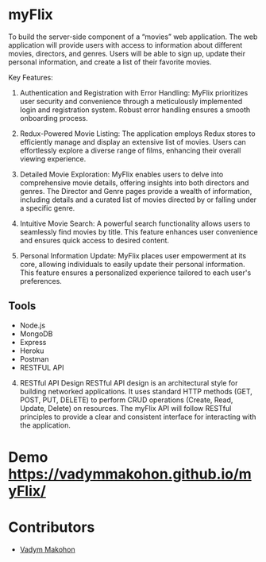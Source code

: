 # myFlix

To build the server-side component of a “movies” web application. The web application will provide users with access to information about different movies, directors, and genres. Users will be able to sign up, update their personal information, and create a list of their favorite movies.

Key Features:

1. Authentication and Registration with Error Handling:
   MyFlix prioritizes user security and convenience through a meticulously implemented login and registration system. Robust error handling ensures a smooth onboarding process.

2. Redux-Powered Movie Listing:
   The application employs Redux stores to efficiently manage and display an extensive list of movies. Users can effortlessly explore a diverse range of films, enhancing their overall viewing experience.

3. Detailed Movie Exploration:
   MyFlix enables users to delve into comprehensive movie details, offering insights into both directors and genres. The Director and Genre pages provide a wealth of information, including details and a curated list of movies directed by or falling under a specific genre.

4. Intuitive Movie Search:
   A powerful search functionality allows users to seamlessly find movies by title. This feature enhances user convenience and ensures quick access to desired content.

5. Personal Information Update:
   MyFlix places user empowerment at its core, allowing individuals to easily update their personal information. This feature ensures a personalized experience tailored to each user's preferences.

## Tools

- Node.js
- MongoDB
- Express
- Heroku
- Postman
- RESTFUL API
4. RESTful API Design
RESTful API design is an architectural style for building networked applications. It uses standard HTTP methods (GET, POST, PUT, DELETE) to perform CRUD operations (Create, Read, Update, Delete) on resources. The myFlix API will follow RESTful principles to provide a clear and consistent interface for interacting with the application.

# Demo https://vadymmakohon.github.io/myFlix/

# Contributors
- [Vadym Makohon](https://github.com/VadymMakohon)
